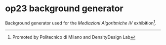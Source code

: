 # op23 background generator

Background generator used for the *Mediazioni Algoritmiche IV* exhibition[^1].

[^1]: Promoted by Politecnico di Milano and DensityDesign Lab
